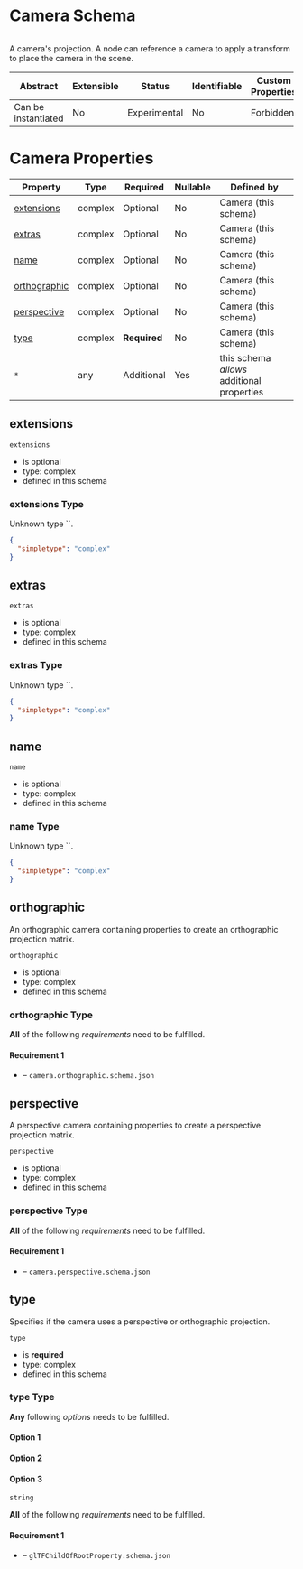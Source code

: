 
# Camera Schema

```
```

A camera's projection.  A node can reference a camera to apply a transform to place the camera in the scene.

| Abstract | Extensible | Status | Identifiable | Custom Properties | Additional Properties | Defined In |
|----------|------------|--------|--------------|-------------------|-----------------------|------------|
| Can be instantiated | No | Experimental | No | Forbidden | Permitted | [camera.schema.json](camera.schema.json) |

# Camera Properties

| Property | Type | Required | Nullable | Defined by |
|----------|------|----------|----------|------------|
| [extensions](#extensions) | complex | Optional  | No | Camera (this schema) |
| [extras](#extras) | complex | Optional  | No | Camera (this schema) |
| [name](#name) | complex | Optional  | No | Camera (this schema) |
| [orthographic](#orthographic) | complex | Optional  | No | Camera (this schema) |
| [perspective](#perspective) | complex | Optional  | No | Camera (this schema) |
| [type](#type) | complex | **Required**  | No | Camera (this schema) |
| `*` | any | Additional | Yes | this schema *allows* additional properties |

## extensions


`extensions`

* is optional
* type: complex
* defined in this schema

### extensions Type

Unknown type ``.

```json
{
  "simpletype": "complex"
}
```





## extras


`extras`

* is optional
* type: complex
* defined in this schema

### extras Type

Unknown type ``.

```json
{
  "simpletype": "complex"
}
```





## name


`name`

* is optional
* type: complex
* defined in this schema

### name Type

Unknown type ``.

```json
{
  "simpletype": "complex"
}
```





## orthographic

An orthographic camera containing properties to create an orthographic projection matrix.

`orthographic`

* is optional
* type: complex
* defined in this schema

### orthographic Type


**All** of the following *requirements* need to be fulfilled.


#### Requirement 1


* []() – `camera.orthographic.schema.json`






## perspective

A perspective camera containing properties to create a perspective projection matrix.

`perspective`

* is optional
* type: complex
* defined in this schema

### perspective Type


**All** of the following *requirements* need to be fulfilled.


#### Requirement 1


* []() – `camera.perspective.schema.json`






## type

Specifies if the camera uses a perspective or orthographic projection.

`type`

* is **required**
* type: complex
* defined in this schema

### type Type


**Any** following *options* needs to be fulfilled.


#### Option 1



#### Option 2



#### Option 3


`string`










**All** of the following *requirements* need to be fulfilled.


#### Requirement 1


* []() – `glTFChildOfRootProperty.schema.json`

